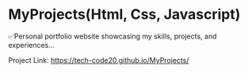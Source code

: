 
# MyProjects(Html, Css, Javascript)

✅Personal portfolio website showcasing my skills, projects, and experiences...


Project Link:    https://tech-code20.github.io/MyProjects/
